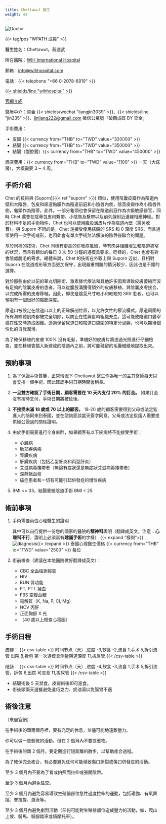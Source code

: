 ```yaml
---
title: Chettawut 醫生
weight: 41
---
```


![Doctor](/images/srs/thailand/chettawut/doctor.jpg)

{{< tag/pos "WPATH 成員" >}}

醫生姓名：Chettawut，蔡達武

所在醫院：[WIH International Hospital](https://goo.gl/maps/oKzSC5dHzwqK1Smm9)

郵箱：<info@wihhospital.com>

電話：{{< telephone "+66 0-2078-8919" >}}

[{{< shields/line "wihhospital" >}}](https://page.line.me/wihhospital)

[官網介紹](https://wihhospital.com/procedure/UHJvY2VkdXJlOjI4MQ==)

醫療中介：梁金 {{< shields/wechat "liangjin3039" >}}、{{< shields/line "jin235" >}}、<jinliang222@gmail.com>
微信公眾號「破繭成碟 BY 梁金」

手術費用：

- 皮瓣 {{< currency from="THB" to="TWD" value="330000" >}}
- 結腸 {{< currency from="THB" to="TWD" value="350000" >}}
- 結腸（腹腔鏡）{{< currency from="THB" to="TWD" value="450000" >}}

酒店費用：{{< currency from="THB" to="TWD" value="1100" >}} 一天（大床房），大概需要 3 ~ 4 周。

<!-- 預約可以找中介，也可以透過 <chettawut@gmail.com> 或 <cset@truemail.co.th> 聯絡蔡醫生 -->
<!-- 因改至 WIH 醫院，原聯絡方法存疑 -->

## 手術介紹

Chet 的技術與 [Suporn]({{< ref "suporn" >}}) 類似，使用陰囊皮瓣作為陰道內壁和大陰唇，包皮和尿道黏膜作為陰道前庭和小陰唇內側，陰莖皮瓣作為小陰唇外側，龜頭作為陰蒂。此外，一部分龜頭也會保留在陰道前庭作為次級敏感器官，同時 Chet 還會在陰蒂包皮和繫帶、小陰唇及繫帶以及前列腺附近連線相應神經。對於材料不足的手術物件，Chet 也可以使用腹股溝皮片作為陰道內壁（需另收費）。與 Suporn 不同的是，Chet 還接受使用結腸的 SRS 和 0 深度 SRS，而且通常使用一次手術成形，也因此會有單次手術無法解決的陰唇後聯合的問題。

基於同樣的技術，Chet 同樣有更高的併發症風險，時有肉芽組織增生和陰道狹窄的狀況，而且有類似的每日 3 次 50 分鐘的通模具要求。同樣的，Chet 也會有對會陰處脫毛的需求。總體來說，Chet 的技術在外觀上與 Suporn 近似，且相對 Suporn 在陰道成形等方面更加保守，出現嚴重問題的情況較少，因此也是不錯的選擇。

對於那些由於以前的睪丸切除術、激素替代療法和其他許多因素導致皮膚萎縮而沒有足夠的陰囊皮膚的患者，可以從腹股溝獲得額外的皮膚移植，與陰囊皮膚接合，以完成所需的皮膚移植。因此，即使是陰莖尺寸較小和較短的 SRS 患者，也可以預期有一個很好的陰部深度。

尿道口被設定在陰道口以上的正確解剖位置，以允許女性的尿流模式。尿道周圍的所有海綿體肌肉都被完全切除，以防止在性興奮時組織充血，這可能使陰道口變窄或在性交時造成困難。透過保留尿道口和陰道口周圍的特定分泌腺，也可以期待個性化的自我潤滑。

為了確保移植的皮膚 100% 沒有毛髮，準備好的皮膚片將透過光照進行仔細檢查，並在移植管插入新建成的陰道內之前，將可能殘留的毛囊細緻地提取出來。

## 預約事項

1. 為了保證手術質量，正常情況下 Chettawut 醫生作為唯一的主刀醫師每天只會安排一個手術，因此確認手術日期時間會稍長。

1. **一旦雙方確認了手術日期，顧客需要在 10 天內支付 20% 的訂金。** 如果訂金沒有按時支付，手術日期將被延後。

1. **不接受未滿 18 歲或 70 以上的顧客。** 18-20 歲的顧客需要得到父母或法定監護人的陪同來到泰國，並在諮詢面談當天簽字同意。父母或法定監護人需要提供經公證過的關係證明。

1. 由於手術需要進行全身麻醉，如果顧客有以下疾病將不能接受手術：

    - 心臟病
    - 肺部疾病病
    - 腎臟疾病
    - 肝臟疾病（包括乙型肝炎和丙型肝炎）
    - 艾滋病毒攜帶者（無論有症狀還是無症狀艾滋病毒攜帶者）
    - 深靜脈血栓
    - 癌症患者和一切有可能引起併發症的慢性疾病

1. BMI <= 33，結腸重塑陰道手術 BMI < 25

## 術前事項

1. 手術需要兩位心理醫生的證明

    其中可以自行提供一份您的國家的醫院的**精神科**證明（翻譯成英文，注意：**心理科不行**，證明上必須寫有**建議手術**的字樣）
    {{< expand "樣例">}}![diagnosis](/images/srs/thailand/chettawut/diagnosis.png){{< /expand >}}
    泰國心理醫生價格 {{< currency from="THB" to="TWD" value="2500" >}} 每位

1. 術前檢查（建議在本地醫院做好翻譯成英文）：

    - CBC 全血檢測報告
    - HIV
    - BUN 腎功能
    - PT, PTT 凝血
    - FBS 空腹血糖
    - 電解質（K, Na, P, Cl, Mg）
    - HCV 丙肝
    - 正面胸部 X 光
    - （40 歲以上檢查心電圖）

## 手術日程

皮瓣：
{{< csv-table >}}
时间节点（天）,进度
-3,软食
-2,流食
1,手术
5,拆引流管 出院
8,拆包 第一次通模具测量阴道深度
11,拔尿管
{{< /csv-table >}}

结肠：
{{< csv-table >}}
时间节点（天）,进度
-4,软食
-3,流食
1,手术
5,拆引流管，拆包
6,出院 可进食
11,拔尿管
{{< /csv-table >}}

- 結腸術後 5 天禁食，皮瓣術後即可進食。
- 術後頭兩天選餐避免選巧克力、奶油湯以免腸胃不適

## 術後注意

（來自官網）

在手術後的頭兩個月裡，要有充足的休息，並儘可能地遠離壓力。

你可以做一些輕微的活動，但在 2 個月內不要提重物。

在手術後的頭 2 個月，要定期進行短距離的散步，以幫助癒合過程。

為了確保完全癒合，有必要避免任何可能導致傷口撕裂或傷口併發症的活動。

至少 3 個月內不要為了看或拍照而拉伸或張開陰唇。

至少 3 個月內避免性交。

至少 3 個月內避免容易導致生殖器部位急性過度拉伸的運動，包括瑜伽、有氧舞蹈、普拉提、游泳等。

至少 3 個月內避免劇烈活動（任何可能對生殖器部位造成壓力的活動，如，爬山上坡、騎馬、騎腳踏車或騎摩托車）。
